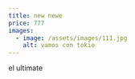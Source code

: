 ```yaml
---
title: new newe
price: 777
images:
  - image: /assets/images/111.jpg
    alt: vamos con tokio
---
```

el ultimate
